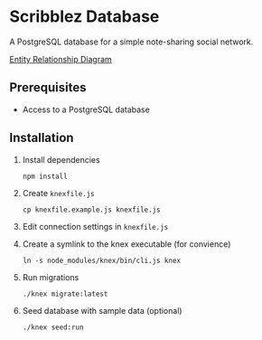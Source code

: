 # Scribblez Database

A PostgreSQL database for a simple note-sharing social network.

[Entity Relationship Diagram](diagram.svg)

## Prerequisites

- Access to a PostgreSQL database

## Installation

1. Install dependencies

    ```
    npm install
    ```

2. Create `knexfile.js`

    ```
    cp knexfile.example.js knexfile.js
    ```

3. Edit connection settings in `knexfile.js`

4. Create a symlink to the knex executable (for convience)

    ```
    ln -s node_modules/knex/bin/cli.js knex
    ```

5. Run migrations

    ```
    ./knex migrate:latest
    ```

6. Seed database with sample data (optional)

    ```
    ./knex seed:run
    ```
